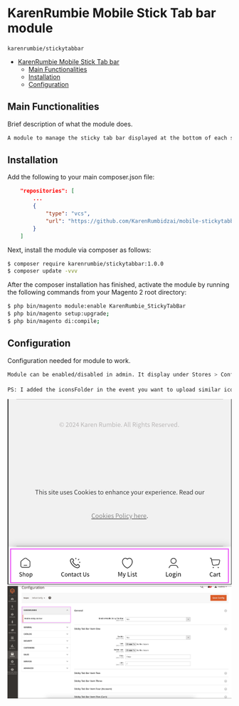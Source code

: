 # KarenRumbie Mobile Stick Tab bar module

`karenrumbie/stickytabbar`

- [KarenRumbie Mobile Stick Tab bar](#karenrumbie-stickytabbar)
    - [Main Functionalities](#main-functionalities)
    - [Installation](#installation)
    - [Configuration](#configuration)

## Main Functionalities

Brief description of what the module does.

```bash
A module to manage the sticky tab bar displayed at the bottom of each screen for MOBILE ONLY.
```

## Installation

Add the following to your main composer.json file:

```json
    "repositories": [
        ...
        {
            "type": "vcs",
            "url": "https://github.com/KarenRumbidzai/mobile-stickytabbar.git"
        }
    ]
```

Next, install the module via composer as follows:

```bash
$ composer require karenrumbie/stickytabbar:1.0.0
$ composer update -vvv
```

After the composer installation has finished, activate the module by running the following commands from your Magento 2 root directory:

```bash
$ php bin/magento module:enable KarenRumbie_StickyTabBar
$ php bin/magento setup:upgrade;
$ php bin/magento di:compile;
```

## Configuration

Configuration needed for module to work.

```bash
Module can be enabled/disabled in admin. It display under Stores > Configuration > KarenRumbie > Mobile sticky tab bar.

PS: I added the iconsFolder in the event you want to upload similar icons in demo in the backend.
```

![Scheme](demo/mobile-sticky-fe.png)
![Scheme](demo/mobile-sticky-be.png)